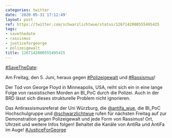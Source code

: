 ```yaml
---
categories: twitter
date: '2020-05-31 17:12:49'
layout: post
ref: https://twitter.com/schwarzlichtwue/status/1267142000555495425
tags:
- savethedate
- rassismus
- justiceforgeorge
- polizeigewalt
title: 1267142000555495425
---
```

[#SaveTheDate](/t/savethedate):

Am Freitag, den 5. Juni, heraus gegen [#Polizeigewalt](/t/polizeigewalt) und [#Rassismus](/t/rassismus)!



Der Tod von George Floyd in Minneapolis, USA, reiht sich ein in eine lange Folge von rassistischen Morden an BI_PoC durch die Polizei.
Auch in der BRD lässt sich dieses strukturelle Problem nicht ignorieren.



Das Antirassismusreferat der Uni Würzburg, die [@antifa_wue](https://twitter.com/antifa_wue), die BI_PoC Hochschulgruppe und [@schwarzlichtwue](https://twitter.com/schwarzlichtwue) rufen für nächsten Freitag auf zur Demonstration gegen Polizeigewalt und jede Form von Rassimus!
Ort, Uhrzeit und weitere Infos folgen! Behaltet die Kanäle von AntiRa und AntiFa im Auge! [#JusticeForGeorge](/t/justiceforgeorge)